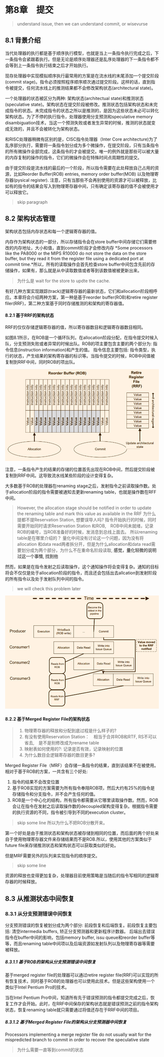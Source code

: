 # 第8章　提交
> understand issue, then we can understand commit, or wisevurse

## 8.1 背景介绍
当代处理器的执行都是基于顺序执行模型，也就是当上一条指令执行完成之后，下一条指令会紧跟着执行。但是无论是顺序处理器还是乱序处理器的下一条指令都不会等到上一条指令执行结束之后才开始执行。

现存处理器中实现模拟顺序执行最常用的方案是在流水线的末尾添加一个提交阶段(commit stage)。指令必须按照程序顺序顺次通过提交阶段。这样的话，直到指令被提交，任何流水线上的推测结果都不会修改架构状态(architectural state)。

一个处理器的状态被区分为两种: 架构状态(architectual state)和推测状态(speculative state)。架构状态在提交阶段被修改。推测状态包括架构状态和未完成指令的状态。未完成指令的状态之所以是推测的，是因为这些状态未必可以转化架构状态。为了不停的执行指令，处理器使用分支预测和speculative memory disambiguation技术，当这一个预测失败或者发生异常的时候，推测的状态就变成无效的，并且不会被转化为架构状态。

和RISC处理器稍微有区别的是，CISC指令处理器（Inter Core architecture)为了乱序部分执行，需要将一条指令划分成为多个微操作，在提交阶段，只有当条指令的所有微操作全部完成，这条指令的才会被提交。唯一的例外就是那些可以被大量的内存复制的操作的指令，它们的微操作会在特殊时间点周期性的提交。

由于提交阶段是流水线的最后的一个阶段，所以指令需要在此处释放自己占用的资源，比如Reorder Buffer(ROB) entries, memory order buffer(MOB) 以及物理寄存器(pysical register). 注意，只有当那些不会再别使用的资源才可以被释放，比如有的指令的结果会写入到物理寄存器中间，只有确定该寄存器的值不会被使用才可以释放它。

> skip paragraph

## 8.2 架构状态管理
架构状态包括内存状态和每一个逻辑寄存器的值。


内存作为架构状态的一部分，所以存储指令会在store buffer中间存储它们需要修改的内存地址，大小和值，直到commit阶段才会修改内存
*Some processors like the PA8000 or the MIPS R10000 do not store the data on the store buffer, but they read it from the register file using a dedicated port at commit time.*所以，所有的读取操作会首先检查store buffer中间包含先前的存储操作，如果有，那么就是从中读取数值或者等到该数值被被更新出来。
> 为什么是 wait for the store to updte the cache.

有好几种方案实现跟踪(track)逻辑寄存器的最新状态，它们和allocation阶段相呼应。本章将会介绍两种方案，第一种是基于reorder buffer(ROB)和retire register filer(RRF)，第二种方案基于同时存储推测的和架构的寄存器值。

#### 8.2.1 基于RRF的架构状态
RRF的仅仅存储逻辑寄存器的值，所以寄存器数目和逻辑寄存器数目相同。

如图8.1所示，在ROB是一个循环队列，在allocation阶段分配，在指令提交时候入队，分支预测失败或者异常的时候出队。ROB的项主要包含主要的两个部分为: 指令信息(instruction information)和产生的值。
指令信息主要包括: 指令类型，执行的状态，产生结果的架构寄存器的标识等。当指令提交的时候，ROB中间值被复制到RRF中间，同时ROB的项出队。

![](./img/8.1.png)

注意，一条指令产生的结果的存储的位置首先出现在ROB中间，然后提交阶段被复制到RRF中间。这导致流水线某些阶段的设计变得复杂。

大多数基于ROB的处理器在renaming stage之后，发射指令之前读取操作数。处于allocation阶段的指令需要被通知去更新renaming table，也就是操作数在RFF中间。

> However, the allocation stage should be notified in order to update the renaming table and mark this value as available in the RRF
> 为什么提都不提Reservation Station, 想要误导人吗?
> 指令开始执行的时候，同时需要开始同时请求Reservation Station 和ROB,　ROB中间未就绪，记录ROB的编号，当ROB准备好的时候，发消息到总线上面去。
> 所以renaming table是在哪里介绍的？
> 量化中间没有讨论这一个问题，因为没有将allocation 和data read两者拆分开，但是为什么allocation和data read需要划分成为两个部分，为什么不在重命名阶段读取, **感觉，量化轻微的说明过这一个事情, 找到他**

然而，如果是在指令发射之后读取操作，这个通知操作将会变得复杂。通知的目标将会不仅仅是处于allocation阶段的指令，而且还会包括出去allcation到发射阶段的所有指令以及处于发射队列中间的指令。
> we will check this problem later

![](./img/8.2.png)

#### 8.2.2 基于Merged Register File的架构状态

> 1. 物理寄存器的释放和分配到底过程是什么样子的?
> 2. 有没有使用Reservation Station：　相当于合并ROB和RTF, RS不可以省去,　是不是别修改成为rename table
> 3. 映射表如何使用的?: 记录是否有效，记录映射的位置
> 4. 为什么数目会逻辑寄存器的数目更多? 

Merged Register File（MRF）会存储一条指令的结果，直到该结果不在被使用。相对于基于ROB的方案，一共含有三个好处:
1. 指令的结果不会改变位置
2. 基于ROB实现的方案需要为所有指令奉陪ROB项，然后大约有25%的指令是存储指令和分支指令，并不会产生任何的值。
3. ROB是一个中心化的结构，所有指令都需要从它哪里读取操作数。然而，ROB会让在指令在发射之后读取操作数的decoupled架构变得复杂。根据指令需要的执行资源的不同，指令被引导到不同的execution cluster。
> skip some line
> 所以为什么不把ROB分散开来。

第一个好处是由于推测状态和架构状态被存储到相同的位置，而后面的两个好处来自于使用物理寄存器文件来存储结果而不是ROB.所以，使用其他的方案类似于future file来存储推测状态和架构状态可以获取类似的好处。

但是MRF需要另外的队列来实现指令的顺序提交。
> skip some line

资源的释放也变得更加复杂，处理器目前使用策略是当随后的指令写相同的逻辑寄存器的时候释放。

## 8.3 从推测状态中间恢复

### 8.3.1 从分支预测错误中间恢复 
分支预测错误的恢复被划分成为两个部分: 前段恢复和后端恢复。前段恢复主要包括: 清空intermedia buffers, 矫正分支预测器和更新程序计数器。
后端出去错误指令在buffer中间的影响，包括memory buffer, issu queue和reorder buffer等等，而且renaming table中间项以及后端资源如发射队列以及物理寄存器等需要被释放。

##### 8.3.1.1 基于ROB的架构从分支预测错误中间恢复 
基于merged register file的处理器可以通过retire register file(RRF)可以实现的所有恢复技术，同时基于ROB的处理器也可以使用此技术。但是这些架构使用一个类似于Intel Pentium Pro的技术。

当在Intel Pentium Pro中间，知道所有先于错误预测的指令都提交完成之后，恢复工作才会开始。此时，在RRF中间保存的架构状态就是错误预测之前的指令架构状态，恢复renaming table就只需要通过将值还存在于RRF中间的项目。

##### 8.3.1.2 基于Merged Register File的架构从分支预测器中间恢复
Processors implementing a merge register file do not usually wait for the mispredicted branch to commit in order to recover
the speculative state
> 为什么需要一直等到commit的状态


